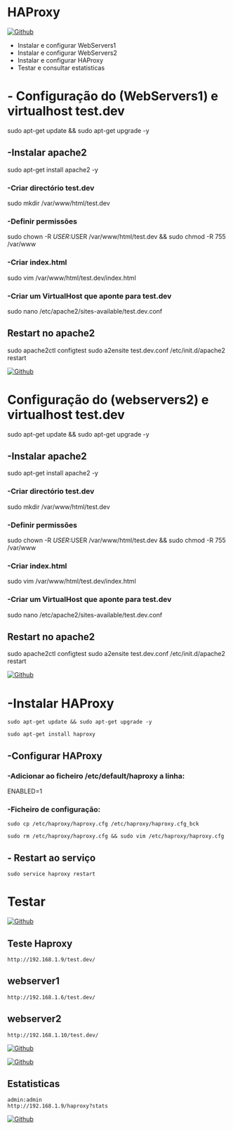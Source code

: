 # HAProxy


[![Github](https://raw.githubusercontent.com/Luismcplopes/HAProxy/master/img/haproxy.jpg)](https://github.com/Luismcplopes/HAProxy/)

* Instalar e configurar WebServers1 
* Instalar e configurar WebServers2
* Instalar e configurar HAProxy
* Testar e consultar estatisticas 




# - Configuração do (WebServers1) e virtualhost test.dev
sudo apt-get update && sudo apt-get upgrade -y

## -Instalar apache2
sudo apt-get install apache2 -y

### -Criar directório test.dev
sudo mkdir /var/www/html/test.dev

### -Definir permissões
sudo chown -R $USER:$USER /var/www/html/test.dev && sudo chmod -R 755 /var/www

### -Criar index.html
sudo vim /var/www/html/test.dev/index.html

### -Criar um VirtualHost que aponte para test.dev
sudo nano /etc/apache2/sites-available/test.dev.conf

## Restart no apache2
sudo apache2ctl configtest
sudo a2ensite test.dev.conf
 /etc/init.d/apache2 restart
 
[![Github](https://raw.githubusercontent.com/Luismcplopes/HAProxy/master/img/websrv1.jpg)](https://github.com/Luismcplopes/HAProxy/) 
 
 
#  Configuração do (webservers2) e virtualhost test.dev
sudo apt-get update && sudo apt-get upgrade -y

## -Instalar apache2
sudo apt-get install apache2 -y

### -Criar directório test.dev
sudo mkdir /var/www/html/test.dev

### -Definir permissões
sudo chown -R $USER:$USER /var/www/html/test.dev && sudo chmod -R 755 /var/www

### -Criar index.html
sudo vim /var/www/html/test.dev/index.html

### -Criar um VirtualHost que aponte para test.dev
sudo nano /etc/apache2/sites-available/test.dev.conf

## Restart no apache2
sudo apache2ctl configtest
sudo a2ensite test.dev.conf
 /etc/init.d/apache2 restart


[![Github](https://raw.githubusercontent.com/Luismcplopes/HAProxy/master/img/websrv2.jpg)](https://github.com/Luismcplopes/HAProxy/) 


# -Instalar HAProxy
```
sudo apt-get update && sudo apt-get upgrade -y
```
```
sudo apt-get install haproxy
```
## -Configurar HAProxy

### -Adicionar ao ficheiro /etc/default/haproxy a linha:
ENABLED=1

### -Ficheiro de configuração:
```
sudo cp /etc/haproxy/haproxy.cfg /etc/haproxy/haproxy.cfg_bck
```
```
sudo rm /etc/haproxy/haproxy.cfg && sudo vim /etc/haproxy/haproxy.cfg
```
## - Restart ao serviço
```
sudo service haproxy restart
```


# Testar

[![Github](https://raw.githubusercontent.com/Luismcplopes/HAProxy/master/img/srv-haproxy-stats.jpg)](http://oraite.com/)





## Teste Haproxy
    http://192.168.1.9/test.dev/
    
## webserver1
    http://192.168.1.6/test.dev/
    
## webserver2
    http://192.168.1.10/test.dev/
    
[![Github](https://raw.githubusercontent.com/Luismcplopes/HAProxy/master/img/haproxy-websrv1.jpg)](https://github.com/Luismcplopes/HAProxy/) 

[![Github](https://raw.githubusercontent.com/Luismcplopes/HAProxy/master/img/haproxy-websrv2.jpg)](https://github.com/Luismcplopes/HAProxy/) 

## Estatisticas
    admin:admin
    http://192.168.1.9/haproxy?stats
    
[![Github](https://raw.githubusercontent.com/Luismcplopes/HAProxy/master/img/srv-haproxy-stats.jpg)](http://oraite.com/)







